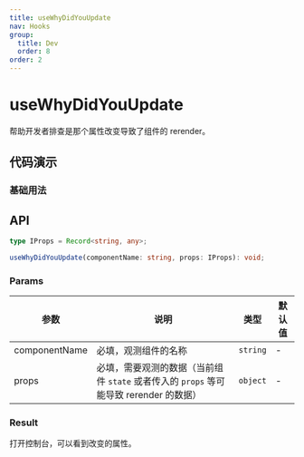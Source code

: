 ```yaml
---
title: useWhyDidYouUpdate
nav: Hooks
group:
  title: Dev
  order: 8
order: 2
---
```


# useWhyDidYouUpdate

帮助开发者排查是那个属性改变导致了组件的 rerender。

## 代码演示

### 基础用法

<code src="./demo/demo1.tsx"></code>

## API

```typescript
type IProps = Record<string, any>;

useWhyDidYouUpdate(componentName: string, props: IProps): void;
```

### Params

| 参数          | 说明                                                                                   | 类型     | 默认值 |
| ------------- | -------------------------------------------------------------------------------------- | -------- | ------ |
| componentName | 必填，观测组件的名称                                                                   | `string` | -      |
| props         | 必填，需要观测的数据（当前组件 `state` 或者传入的 `props` 等可能导致 rerender 的数据） | `object` | -      |

### Result

打开控制台，可以看到改变的属性。

